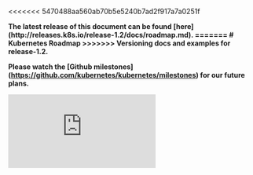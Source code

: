 <!-- BEGIN MUNGE: UNVERSIONED_WARNING -->


<!-- END MUNGE: UNVERSIONED_WARNING -->

<<<<<<< 5470488aa560ab70b5e5240b7ad2f917a7a0251f
<!-- TAG RELEASE_LINK, added by the munger automatically -->
<strong>
The latest release of this document can be found
[here](http://releases.k8s.io/release-1.2/docs/roadmap.md).
=======
# Kubernetes Roadmap
>>>>>>> Versioning docs and examples for release-1.2.

Please watch the [Github milestones] (https://github.com/kubernetes/kubernetes/milestones) for our future plans.




<!-- BEGIN MUNGE: IS_VERSIONED -->
<!-- TAG IS_VERSIONED -->
<!-- END MUNGE: IS_VERSIONED -->


<!-- BEGIN MUNGE: GENERATED_ANALYTICS -->
[![Analytics](https://kubernetes-site.appspot.com/UA-36037335-10/GitHub/docs/roadmap.md?pixel)]()
<!-- END MUNGE: GENERATED_ANALYTICS -->
